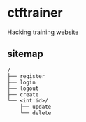 # ctftrainer

Hacking training website

## sitemap

```text
/
├── register
├── login
├── logout
├── create
└── <int:id>/
    ├── update
    └── delete
```
